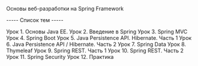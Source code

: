 Основы веб-разработки на Spring Framework

----- Список тем -----

Урок 1. Основы Java EE.
Урок 2. Введение в Spring
Урок 3. Spring MVC
Урок 4. Spring Boot
Урок 5. Java Persistence API. Hibernate. Часть 1
Урок 6. Java Persistence API / Hibernate. Часть 2
Урок 7. Spring Data
Урок 8. Thymeleaf
Урок 9. Spring REST. Часть 1
Урок 10. Spring REST. Часть 2
Урок 11. Spring Security
Урок 12. Практика
